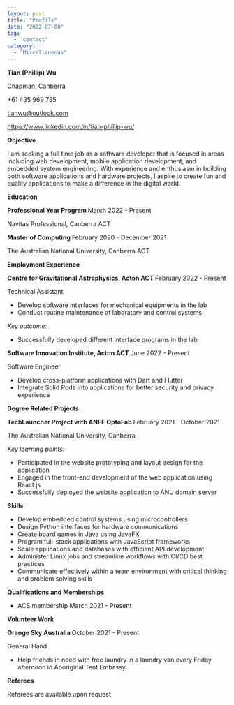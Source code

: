 ```yaml
---
layout: post
title: "Profile"
date: "2022-07-08"
tag:
  - "contact"
category:
  - "Miscellaneous"
---
```


<!-----

Yay, no errors, warnings, or alerts!

Conversion time: 0.381 seconds.


Using this HTML file:

1. Paste this output into your source file.
2. See the notes and action items below regarding this conversion run.
3. Check the rendered output (headings, lists, code blocks, tables) for proper
   formatting and use a linkchecker before you publish this page.

Conversion notes:

* Docs to Markdown version 1.0β33
* Sat Jul 09 2022 18:54:26 GMT-0700 (PDT)
* Source doc: [Updated] Tian(Phillip)Wu-PY-CV-GH
----->

<p>
<strong>Tian (Phillip) Wu</strong>
</p>
<p>
Chapman, Canberra
</p>
<p>
+61 435 969 735
</p>
<p>
<a href="mailto:tianwu@outlook.com">tianwu@outlook.com</a> 
</p>
<p>
<a href="https://www.linkedin.com/in/tian-phillip-wu/">https://www.linkedin.com/in/tian-phillip-wu/</a> 
</p>
<p>
<strong>Objective</strong>
</p>
<p>
I am seeking a full time job as a software developer that is focused in areas including web development, mobile application development, and embedded system engineering. With experience and enthusiasm in building both software applications and hardware projects, I aspire to create fun and quality applications to make a difference in the digital world.
</p>
<p>
<strong>Education </strong>
</p>
<p>
<strong>Professional Year Program	</strong> March 2022 - Present
</p>
<p>
Navitas Professional, Canberra ACT
</p>
<p>
<strong>Master of Computing	 </strong>February 2020 - December 2021
</p>
<p>
The Australian National University, Canberra ACT
</p>
<p>
					
</p>
<p>
<strong>Employment Experience</strong>
</p>
<p>
<strong>Centre for Gravitational Astrophysics, Acton ACT  </strong>	 February 2022 - Present
</p>
<p>
Technical Assistant
</p>
<ul>

<li>Develop software interfaces for mechanical equipments in the lab

<li>Conduct routine maintenance of laboratory and control systems
</li>
</ul>
<p>
<em>Key outcome:</em>
</p>
<ul>

<li>Successfully developed different interface programs in the lab
</li>
</ul>
<p>
<strong>Software Innovation Institute, Acton ACT  </strong>	 June 2022 - Present
</p>
<p>
Software Engineer
</p>
<ul>

<li>Develop cross-platform applications with Dart and Flutter

<li>Integrate Solid Pods into applications for better security and privacy experience
</li>
</ul>
<p>
<strong>Degree Related Projects</strong>
</p>
<p>
<strong>TechLauncher Project with ANFF OptoFab<em> 	</em></strong>		February 2021 - October 2021
</p>
<p>
The Australian National University, Canberra
</p>
<p>
<em>Key learning points:</em>
</p>
<ul>

<li>Participated in the website prototyping and layout design for the application

<li>Engaged in the front-end development of the web application using React.js

<li>Successfully deployed the website application to ANU domain server
</li>
</ul>
<p>
<strong>Skills</strong> 
</p>
<ul>

<li>Develop embedded control systems using microcontrollers

<li>Design Python interfaces for hardware communications

<li>Create board games in Java using JavaFX

<li>Program full-stack applications with JavaScript frameworks

<li>Scale applications and databases with efficient API development

<li>Administer Linux jobs and streamline workflows with CI/CD best practices

<li>Communicate effectively within a team environment with critical thinking and problem solving skills
</li>
</ul>
<p>
<strong>Qualifications and Memberships</strong>
</p>
<ul>

<li>ACS membership                                               	March 2021 - Present
</li>
</ul>
<p>
<strong>Volunteer Work</strong>
</p>
<p>
<strong>Orange Sky Australia   </strong>	October 2021  - Present
</p>
<p>
General Hand
</p>
<p>
<em>	</em>
</p>
<ul>

<li>Help friends in need with free laundry in a laundry van every Friday afternoon in Aboriginal Tent Embassy.
</li>
</ul>
<p>
<strong>Referees </strong>
</p>
<p>
Referees are available upon request
</p>
